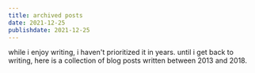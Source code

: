 ```yaml
---
title: archived posts
date: 2021-12-25
publishdate: 2021-12-25
---
```


while i enjoy writing, i haven't prioritized it in years. until i get back to writing, here is a collection of blog posts written between 2013 and 2018.